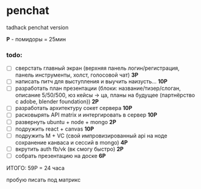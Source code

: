 # penchat
tadhack penchat version

**P** - помидоры = 25мин

### todo:

- [ ] сверстать главный экран (верхняя панель логин/регистрация, панель инструменты, холст, голосовой чат) **3P**
- [ ] написать питч для выступления и выучить наизусть... **10P**
- [ ] разработать план презентации (блоки: название/тизер/слоган, описание 5/50/500, юз кейсы -> ца, планы на будущее (партнёрство с adobe, blender foundation)) **2P**
- [ ] разработать архитектуру сокет сервера **10P**
- [ ] расковырять API matrix и интергировать в сервер **10P**
- [ ] развернуть ubuntu + node + mongo **2P**
- [ ] подружить react + canvas **10P**
- [ ] подружить M + VC (свой импровизированный api на ноде сохранение канваса и сессий в mongo) **4P**
- [ ] вкрутить auth fb/vk (вк смогу быстро) **2P**
- [ ] собрать презентацию на доске **6P**

ИТОГО: 59Р = 24 часа

пробую писать под матрикс
